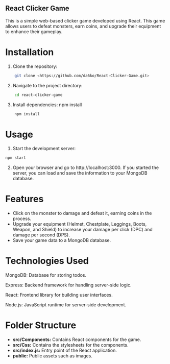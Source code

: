## React Clicker Game

This is a simple web-based clicker game developed using React. This game allows users to defeat monsters, earn coins, and upgrade their equipment to enhance their gameplay.

# Installation

1. Clone the repository: 
```bash
    git clone <https://github.com/da6ko/React-Clicker-Game.git>
```
2. Navigate to the project directory: 
```bash
    cd react-clicker-game
```
3. Install dependencies: npm install
```bash
    npm install
```

# Usage

1. Start the development server:
```bash
npm start
```

2. Open your browser and go to http://localhost:3000. If you started the server, you can load and save the information to your MongoDB database.

# Features
- Click on the monster to damage and defeat it, earning coins in the process.
- Upgrade your equipment (Helmet, Chestplate, Leggings, Boots, Weapon, and Shield) to increase your damage per click (DPC) and damage per second (DPS).
- Save your game data to a MongoDB database.

# Technologies Used
MongoDB: Database for storing todos.

Express: Backend framework for handling server-side logic.

React: Frontend library for building user interfaces.

Node.js: JavaScript runtime for server-side development.

# Folder Structure
- **src/Components:** Contains React components for the game.
- **src/Css:** Contains the stylesheets for the components.
- **src/index.js:** Entry point of the React application.
- **public:** Public assets such as images.